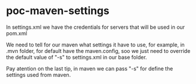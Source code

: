 # poc-maven-settings

In settings.xml we have the credentials for servers that will be used in our pom.xml

We need to tell for our maven what settings it have to use, for example, in .mvn folder, for default have the maven.config, soo we just need to override the default value of "-s" to settings.xml in our base folder.

Pay atention on the last tip, in maven we can pass "-s" for define the settings used from maven.

